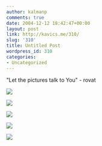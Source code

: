 ```yaml
---
author: kalmanp
comments: true
date: 2004-12-12 18:42:47+00:00
layout: post
link: http://kavics.me/310/
slug: '310'
title: Untitled Post
wordpress_id: 310
categories:
- Uncategorized
---
```


"Let the pictures talk to You" - rovat




![](http://kavics.freeblog.hu/Files/ho2.JPG)




![](http://kavics.freeblog.hu/Files/ho1.JPG)




![](http://kavics.freeblog.hu/Files/ho3.JPG)




![](http://kavics.freeblog.hu/Files/ho4.JPG)




![](http://kavics.freeblog.hu/Files/ho5.JPG)
